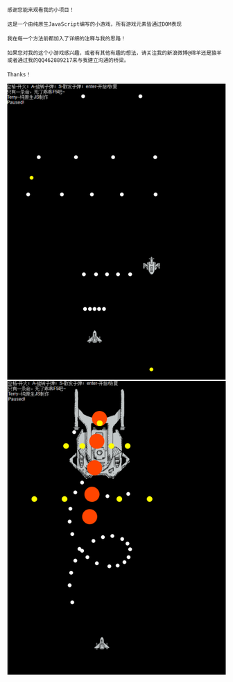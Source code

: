     感谢您能来观看我的小项目！

    这是一个由纯原生JavaScript编写的小游戏，所有游戏元素皆通过DOM表现

    我在每一个方法前都加入了详细的注释与我的思路！

    如果您对我的这个小游戏感兴趣，或者有其他有趣的想法，请关注我的新浪微博@绵羊还是猿羊
    或者通过我的QQ462889217来与我建立沟通的桥梁。

    Thanks！

![img](https://github.com/TerryBeanX2/PlaneWar/blob/master/egImg/a1.png)
![img](https://github.com/TerryBeanX2/PlaneWar/blob/master/egImg/a2.png)
